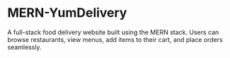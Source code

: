 # MERN-YumDelivery
A full-stack food delivery website built using the MERN stack. Users can browse restaurants, view menus, add items to their cart, and place orders seamlessly.
